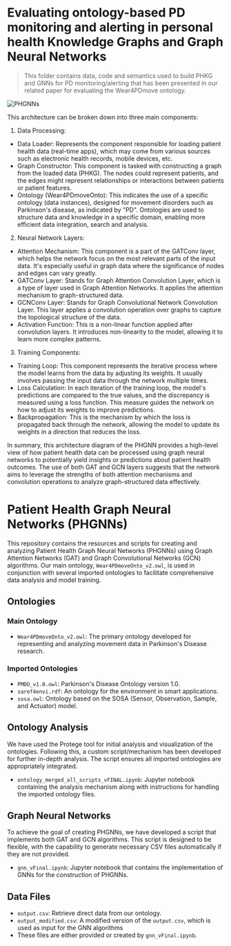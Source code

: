 # Evaluating ontology-based PD monitoring and alerting in personal health Knowledge Graphs and Graph Neural Networks

> This folder contains data, code and semantics used to build PHKG and
> GNNs for PD  monitoring/alerting that has been presented in our
> related paper for evaluating the Wear4PDmove ontology.

![PHGNNs](https://github.com/KotisK/Wear4PDmove/assets/56201735/3ca4c55f-9163-4edf-9e47-411e8af80d65)

This architecture can be broken down into three main components:

 1. Data Processing:
 - Data Loader: Represents the component responsible for loading patient health data (real-time apps), which may come from various sources such as electronic health records, mobile devices, etc.
 - Graph Constructor: This component is tasked with constructing a graph from the loaded data (PHKG). The nodes could represent patients, and the edges might represent relationships or interactions between patients or patient features.
 - Ontology (Wear4PDmoveOnto): This indicates the use of a specific ontology (data instances), designed for movement disorders such as Parkinson's disease, as indicated by "PD". Ontologies are used to structure data and knowledge in a specific domain, enabling more efficient data integration, search and analysis.

 2. Neural Network Layers:
 - Attention Mechanism: This component is a part of the GATConv layer, which helps the network focus on the most relevant parts of the input data. It's especially useful in graph data where the significance of nodes and edges can vary greatly.
 - GATConv Layer: Stands for Graph Attention Convolution Layer, which is a type of layer used in Graph Attention Networks. It applies the attention mechanism to graph-structured data.
 - GCNConv Layer: Stands for Graph Convolutional Network Convolution Layer. This layer applies a convolution operation over graphs to capture the topological structure of the data.
 - Activation Function: This is a non-linear function applied after convolution layers. It introduces non-linearity to the model, allowing it to learn more complex patterns.

 3. Training Components:
 - Training Loop: This component represents the iterative process where the model learns from the data by adjusting its weights. It usually involves passing the input data through the network multiple times.
 - Loss Calculation: In each iteration of the training loop, the model's predictions are compared to the true values, and the discrepancy is measured using a loss function. This measure guides the network on how to adjust its weights to improve predictions.
 - Backpropagation: This is the mechanism by which the loss is propagated back through the network, allowing the model to update its weights in a direction that reduces the loss.

In summary, this architecture diagram of the PHGNN provides a high-level view of how patient health data can be processed using graph neural networks to potentially yield insights or predictions about patient health outcomes. The use of both GAT and GCN layers suggests that the network aims to leverage the strengths of both attention mechanisms and convolution operations to analyze graph-structured data effectively.


# Patient Health Graph Neural Networks (PHGNNs)

This repository contains the resources and scripts for creating and analyzing Patient Health Graph Neural Networks (PHGNNs) using Graph Attention Networks (GAT) and Graph Convolutional Networks (GCN) algorithms. Our main ontology, `Wear4PDmoveOnto_v2.owl`, is used in conjunction with several imported ontologies to facilitate comprehensive data analysis and model training.

## Ontologies

### Main Ontology
- `Wear4PDmoveOnto_v2.owl`: The primary ontology developed for representing and analyzing movement data in Parkinson's Disease research.

### Imported Ontologies
- `PMDO_v1.0.owl`: Parkinson's Disease Ontology version 1.0.
- `saref4envi.rdf`: An ontology for the environment in smart applications.
- `sosa.owl`: Ontology based on the SOSA (Sensor, Observation, Sample, and Actuator) model.

## Ontology Analysis

We have used the Protege tool for initial analysis and visualization of the ontologies. Following this, a custom script/mechanism has been developed for further in-depth analysis. The script ensures all imported ontologies are appropriately integrated.

- `ontology_merged_all_scripts_vFINAL.ipynb`: Jupyter notebook containing the analysis mechanism along with instructions for handling the imported ontology files.

## Graph Neural Networks

To achieve the goal of creating PHGNNs, we have developed a script that implements both GAT and GCN algorithms. This script is designed to be flexible, with the capability to generate necessary CSV files automatically if they are not provided.

- `gnn_vFinal.ipynb`: Jupyter notebook that contains the implementation of GNNs for the construction of PHGNNs.

## Data Files

- `output.csv`: Retrieve direct data from our ontology.
- `output_modified.csv`: A modified version of the `output.csv`, which is used as input for the GNN algorithms
- These files are either provided or created by `gnn_vFinal.ipynb`.

